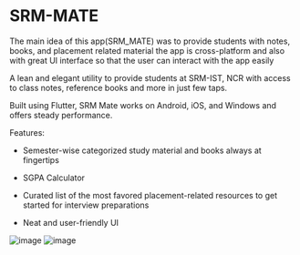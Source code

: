 # SRM-MATE
The main idea of this app(SRM_MATE) was to provide students with notes, books, and placement related material the app is cross-platform and also with great UI interface so that the user can interact with the app easily

A lean and elegant utility to provide students at SRM-IST, NCR with access to class notes, reference books and more in just few taps.

Built using Flutter, SRM Mate works on Android, iOS, and Windows and offers steady performance.

Features:

- Semester-wise categorized study material and books always at fingertips

- SGPA Calculator

- Curated list of the most favored placement-related resources to get started for interview preparations

- Neat and user-friendly UI

![image](https://user-images.githubusercontent.com/59205969/123856456-bdc5f900-d93e-11eb-9d17-a9dcd412e3eb.png) ![image](https://user-images.githubusercontent.com/59205969/123856356-9f5ffd80-d93e-11eb-9a05-fa93f552bfe9.png)


